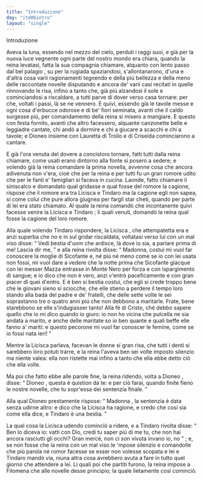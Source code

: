 ```yaml
---
title: "Introduzione"
day: "itd06intro"
layout: "single"
---
```

<html>
 <head>
 </head>
 <body>
  <div id="d06intro" type="introduction" who="author">
   <head>
    Introduzione
   </head>
   <p>
    <milestone id="p06980002"/>
    Aveva la luna, essendo nel mezzo del cielo, perduti i raggi suoi, e gi&agrave; per la nuova luce vegnente ogni parte del nostro mondo era chiara, quando la
    <name persref="elissa" type="person">
     reina
    </name>
    levatasi, fatta la sua compagnia chiamare, alquanto con lento passo dal
    <name placeref="palagiobrigata-02" type="place">
     bel palagio
    </name>
    , su per la rugiada spaziandosi, s'allontanarono, d'una e d'altra cosa varii ragionamenti tegnendo e della pi&uacute; bellezza e della meno delle raccontate novelle disputando e ancora de' varii casi recitati in quelle rinnovando le risa, infino a tanto che, gi&agrave; pi&uacute; alzandosi il sole e cominciandosi a riscaldare, a tutti parve di dover verso casa tornare: per che, voltati i passi, l&agrave; se ne vennero.
    <milestone id="p06980003"/>
    E quivi, essendo gi&agrave; le tavole messe e ogni cosa d'erbucce odorose e di be' fiori seminata, avanti che il caldo surgesse pi&uacute;, per comandamento della reina si misero a mangiare. E questo con festa fornito, avanti che altro facessero, alquante canzonette belle e leggiadre cantate, chi and&ograve; a dormire e chi a giucare a scacchi e chi a tavole; e
    <name persref="dioneo" type="person">
     Dioneo
    </name>
    insieme con
    <name persref="lauretta" type="person">
     Lauretta
    </name>
    di
    <name persref="troilo" type="person">
     Troilo
    </name>
    e di
    <name persref="criseida" type="person">
     Criseida
    </name>
    cominciarono a cantare.
   </p>
   <p>
    <milestone id="p06980004"/>
    E gi&agrave; l'ora venuta del dovere a concistoro tornare, fatti tutti dalla
    <name persref="elissa" type="person">
     reina
    </name>
    chiamare, come usati erano dintorno alla fonte si posero a sedere; e volendo gi&agrave; la reina comandare la prima novella, avvenne cosa che ancora adivenuta non v'era, cio&egrave; che per la reina e per tutti fu un gran romore udito che per le fanti e' famigliari si faceva in cucina.
    <milestone id="p06980005"/>
    Laonde, fatto chiamare il siniscalco e domandato qual gridasse e qual fosse del romore la cagione, rispose che il romore era tra
    <name persref="licisca" type="person">
     Licisca
    </name>
    e
    <name persref="tindaro" type="person">
     Tindaro
    </name>
    ma la cagione egli non sapea, s&iacute; come colui che pure allora giugnea per fargli star cheti, quando per parte di lei era stato chiamato.
    <milestone id="p06980006"/>
    Al quale la reina comand&ograve; che incontanente quivi facesse venire la
    <name persref="licisca" type="person">
     Licisca
    </name>
    e
    <name persref="tindaro" type="person">
     Tindaro
    </name>
    ; li quali venuti, domand&ograve; la reina qual fosse la cagione del loro romore.
   </p>
   <p>
    <milestone id="p06980007"/>
    Alla quale volendo
    <name persref="tindaro" type="person">
     Tindaro
    </name>
    rispondere, la
    <name persref="licisca" type="person">
     Licisca
    </name>
    , che attempatetta era e anzi superba che no e in sul gridar riscaldata, voltatasi verso lui con un mal viso disse:
    <q direct="unspecified" who="licisca">
     Vedi bestia d'uom che ardisce, l&agrave; dove io sia, a parlare prima di me! Lascia dir me,
    </q>
    e alla
    <name persref="elissa" type="person">
     reina
    </name>
    rivolta disse:
    <milestone id="p06980008"/>
    <q direct="unspecified" who="licisca">
     Madonna, costui mi vuol far conoscere la moglie di
     <name persref="sicofante" type="person">
      Sicofante
     </name>
     e, n&eacute; pi&uacute; n&eacute; meno come se io con lei usata non fossi, mi vuol dare a vedere che la notte prima che
     <name persref="sicofante" type="person">
      Sicofante
     </name>
     giacque con lei
     <name persref="mazza" type="person">
      messer Mazza
     </name>
     entrasse in
     <name placeref="montenero" type="place">
      Monte Nero
     </name>
     per forza e con ispargimento di sangue; e io dico che non &egrave; vero, anzi v'entr&ograve; paceficamente e con gran piacer di quei d'entro.
     <milestone id="p06980009"/>
     E &egrave; ben s&iacute; bestia costui, che egli si crede troppo bene che le giovani sieno s&iacute; sciocche, che elle stieno a perdere il tempo loro stando alla bada del padre e de' fratelli, che delle sette volte le sei soprastanno tre o quatro anni pi&uacute; che non debbono a maritarle.
     <milestone id="p06980010"/>
     Frate, bene starebbono se elle s'indugiasser tanto! Alla f&eacute; di Cristo, ch&eacute; debbo sapere quello che io mi dico quando io giuro: io non ho vicina che pulcella ne sia andata a marito, e anche delle maritate so io ben quante e quali beffe elle fanno a' mariti: e questo pecorone mi vuol far conoscer le femine, come se io fossi nata ieri!
    </q>
   </p>
   <p>
    <milestone id="p06980011"/>
    Mentre la
    <name persref="licisca" type="person">
     Licisca
    </name>
    parlava, facevan le donne s&iacute; gran risa, che tutti i denti si sarebbero loro potuti trarre, e la
    <name persref="elissa" type="person">
     reina
    </name>
    l'aveva ben sei volte imposto silenzio ma niente valea: ella non ristette mai infino a tanto che ella ebbe detto ci&ograve; che ella volle.
   </p>
   <p>
    <milestone id="p06980012"/>
    Ma poi che fatto ebbe alle parole fine, la
    <name persref="elissa" type="person">
     reina
    </name>
    ridendo, volta a
    <name persref="dioneo" type="person">
     Dioneo
    </name>
    , disse:
    <q direct="unspecified" who="elissa">
     <name persref="dioneo" type="person">
      Dioneo
     </name>
     , questa &egrave; quistion da te: e per ci&ograve; farai, quando finite fieno le nostre novelle, che tu sopr'essa dei sentenzia finale.
    </q>
   </p>
   <p>
    <milestone id="p06980013"/>
    Alla qual
    <name persref="dioneo" type="person">
     Dioneo
    </name>
    prestamente rispose:
    <q direct="unspecified" who="dioneo">
     <name persref="elissa" type="person">
      Madonna
     </name>
     , la sentenzia &egrave; data senza udirne altro: e dico che la
     <name persref="licisca" type="person">
      Licisca
     </name>
     ha ragione, e credo che cos&iacute; sia come ella dice, e
     <name persref="tindaro" type="person">
      Tindaro
     </name>
     &egrave; una bestia.
    </q>
   </p>
   <p>
    <milestone id="p06980014"/>
    La qual cosa la
    <name persref="licisca" type="person">
     Licisca
    </name>
    udendo cominci&ograve; a ridere, e a
    <name persref="tindaro" type="person">
     Tindaro
    </name>
    rivolta disse:
    <q direct="unspecified" who="licisca">
     Ben lo diceva io: vatti con Dio, credi tu saper pi&uacute; di me tu, che non hai ancora rasciutti gli occhi? Gran merc&eacute;, non ci son vivuta invano io, no
    </q>
    ;
    <milestone id="p06980015"/>
    e, se non fosse che la
    <name persref="elissa" type="person">
     reina
    </name>
    con un mal viso le 'mpose silenzio e comandolle che pi&uacute; parola n&eacute; romor facesse se esser non volesse scopata e lei e
    <name persref="tindaro" type="person">
     Tindaro
    </name>
    mand&ograve; via, niuna altra cosa avrebbero avuta a fare in tutto quel giorno che attendere a lei.
    <milestone id="p06980016"/>
    Li quali poi che partiti furono, la reina impose a
    <name persref="filomena" type="person">
     Filomena
    </name>
    che alle novelle desse principio; la quale lietamente cos&iacute; cominci&ograve;.
   </p>
  </div>
 </body>
</html>